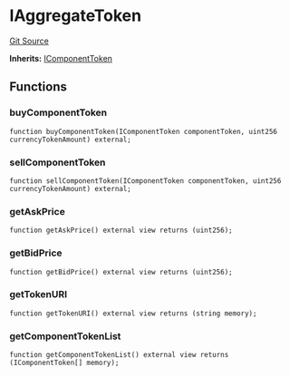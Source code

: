 # IAggregateToken
[Git Source](https://github.com/https://eyqs@plumenetwork/contracts/blob/1eea2560282d3318cd062ba5ad80f7080ddff6b4/src/interfaces/IAggregateToken.sol)

**Inherits:**
[IComponentToken](/src/interfaces/IComponentToken.sol/interface.IComponentToken.md)


## Functions
### buyComponentToken


```solidity
function buyComponentToken(IComponentToken componentToken, uint256 currencyTokenAmount) external;
```

### sellComponentToken


```solidity
function sellComponentToken(IComponentToken componentToken, uint256 currencyTokenAmount) external;
```

### getAskPrice


```solidity
function getAskPrice() external view returns (uint256);
```

### getBidPrice


```solidity
function getBidPrice() external view returns (uint256);
```

### getTokenURI


```solidity
function getTokenURI() external view returns (string memory);
```

### getComponentTokenList


```solidity
function getComponentTokenList() external view returns (IComponentToken[] memory);
```

